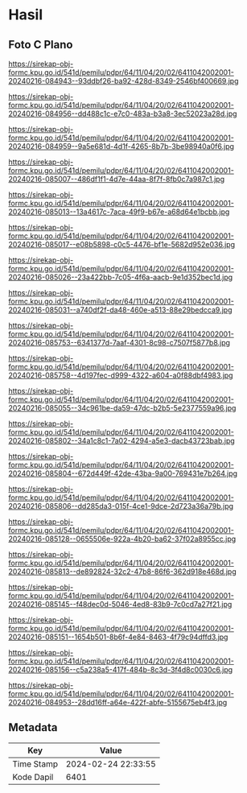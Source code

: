 # Hasil

## Foto C Plano

https://sirekap-obj-formc.kpu.go.id/541d/pemilu/pdpr/64/11/04/20/02/6411042002001-20240216-084943--93ddbf26-ba92-428d-8349-2546bf400669.jpg

https://sirekap-obj-formc.kpu.go.id/541d/pemilu/pdpr/64/11/04/20/02/6411042002001-20240216-084956--dd488c1c-e7c0-483a-b3a8-3ec52023a28d.jpg

https://sirekap-obj-formc.kpu.go.id/541d/pemilu/pdpr/64/11/04/20/02/6411042002001-20240216-084959--9a5e681d-4d1f-4265-8b7b-3be98940a0f6.jpg

https://sirekap-obj-formc.kpu.go.id/541d/pemilu/pdpr/64/11/04/20/02/6411042002001-20240216-085007--486df1f1-4d7e-44aa-8f7f-8fb0c7a987c1.jpg

https://sirekap-obj-formc.kpu.go.id/541d/pemilu/pdpr/64/11/04/20/02/6411042002001-20240216-085013--13a4617c-7aca-49f9-b67e-a68d64e1bcbb.jpg

https://sirekap-obj-formc.kpu.go.id/541d/pemilu/pdpr/64/11/04/20/02/6411042002001-20240216-085017--e08b5898-c0c5-4476-bf1e-5682d952e036.jpg

https://sirekap-obj-formc.kpu.go.id/541d/pemilu/pdpr/64/11/04/20/02/6411042002001-20240216-085026--23a422bb-7c05-4f6a-aacb-9e1d352bec1d.jpg

https://sirekap-obj-formc.kpu.go.id/541d/pemilu/pdpr/64/11/04/20/02/6411042002001-20240216-085031--a740df2f-da48-460e-a513-88e29bedcca9.jpg

https://sirekap-obj-formc.kpu.go.id/541d/pemilu/pdpr/64/11/04/20/02/6411042002001-20240216-085753--6341377d-7aaf-4301-8c98-c7507f5877b8.jpg

https://sirekap-obj-formc.kpu.go.id/541d/pemilu/pdpr/64/11/04/20/02/6411042002001-20240216-085758--4d197fec-d999-4322-a604-a0f88dbf4983.jpg

https://sirekap-obj-formc.kpu.go.id/541d/pemilu/pdpr/64/11/04/20/02/6411042002001-20240216-085055--34c961be-da59-47dc-b2b5-5e2377559a96.jpg

https://sirekap-obj-formc.kpu.go.id/541d/pemilu/pdpr/64/11/04/20/02/6411042002001-20240216-085802--34a1c8c1-7a02-4294-a5e3-dacb43723bab.jpg

https://sirekap-obj-formc.kpu.go.id/541d/pemilu/pdpr/64/11/04/20/02/6411042002001-20240216-085804--672d449f-42de-43ba-9a00-769431e7b264.jpg

https://sirekap-obj-formc.kpu.go.id/541d/pemilu/pdpr/64/11/04/20/02/6411042002001-20240216-085806--dd285da3-015f-4ce1-9dce-2d723a36a79b.jpg

https://sirekap-obj-formc.kpu.go.id/541d/pemilu/pdpr/64/11/04/20/02/6411042002001-20240216-085128--0655506e-922a-4b20-ba62-37f02a8955cc.jpg

https://sirekap-obj-formc.kpu.go.id/541d/pemilu/pdpr/64/11/04/20/02/6411042002001-20240216-085813--de892824-32c2-47b8-86f6-362d918e468d.jpg

https://sirekap-obj-formc.kpu.go.id/541d/pemilu/pdpr/64/11/04/20/02/6411042002001-20240216-085145--f48dec0d-5046-4ed8-83b9-7c0cd7a27f21.jpg

https://sirekap-obj-formc.kpu.go.id/541d/pemilu/pdpr/64/11/04/20/02/6411042002001-20240216-085151--1654b501-8b6f-4e84-8463-4f79c94dffd3.jpg

https://sirekap-obj-formc.kpu.go.id/541d/pemilu/pdpr/64/11/04/20/02/6411042002001-20240216-085156--c5a238a5-417f-484b-8c3d-3f4d8c0030c6.jpg

https://sirekap-obj-formc.kpu.go.id/541d/pemilu/pdpr/64/11/04/20/02/6411042002001-20240216-084953--28dd16ff-a64e-422f-abfe-5155675eb4f3.jpg


## Metadata

| Key        | Value               |
| ---------- | ------------------- |
| Time Stamp | 2024-02-24 22:33:55 |
| Kode Dapil | 6401                |



